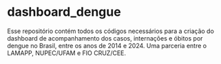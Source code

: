 # dashboard_dengue
Esse repositório contém todos os códigos necessários para a criação do dashboard de acompanhamento dos casos, internações e óbitos por dengue no Brasil, entre os anos de 2014 e 2024. Uma parceria entre o LAMAPP, NUPEC/UFAM e FIO CRUZ/CEE.
